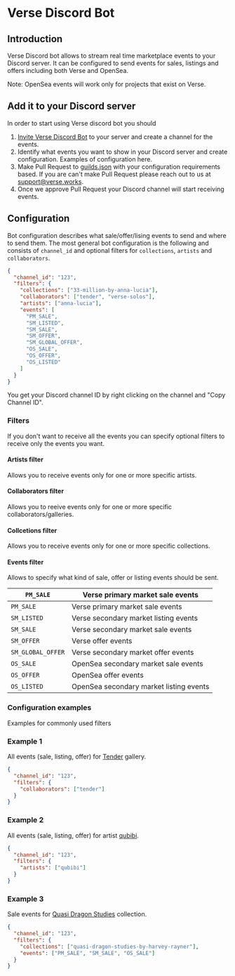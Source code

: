# Verse Discord Bot

## Introduction

Verse Discord bot allows to stream real time marketplace events to your Discord server. It can be configured to send events for sales, listings and offers including both Verse and OpenSea.

Note: OpenSea events will work only for projects that exist on Verse.

## Add it to your Discord server

In order to start using Verse discord bot you should

1. [Invite Verse Discord Bot](https://discord.com/oauth2/authorize?client_id=1180153976331706408&permissions=2048&scope=bot) to your server and create a channel for the events.
2. Identify what events you want to show in your Discord server and create configuration. Examples of configuration here.
3. Make Pull Request to [guilds.json](./cmd/server/guilds.json) with your configuration requirements based. If you are can't make Pull Request please reach out to us at support@verse.works.
4. Once we approve Pull Request your Discord channel will start receiving events.

## Configuration

Bot configuration describes what sale/offer/lising events to send and where to send them. The most general bot configuration is the following and consists of `channel_id` and optional filters for `collections`, `artists` and `collaborators`.

```json
{
  "channel_id": "123",
  "filters": {
    "collections": ["33-million-by-anna-lucia"],
    "collaborators": ["tender", "verse-solos"],
    "artists": ["anna-lucia"],
    "events": [
      "PM_SALE",
      "SM_LISTED",
      "SM_SALE",
      "SM_OFFER",
      "SM_GLOBAL_OFFER",
      "OS_SALE",
      "OS_OFFER",
      "OS_LISTED"
    ]
  }
}
```

You get your Discord channel ID by right clicking on the channel and "Copy Channel ID".

### Filters

If you don't want to receive all the events you can specify optional filters to receive only the events you want.

#### Artists filter

Allows you to receive events only for one or more specific artists.

#### Collaborators filter

Allows you to reeive events only for one or more specific collaborators/galleries.

#### Collcetions filter

Allows you to receive events only for one or more specific collections.

#### Events filter

Allows to specify what kind of sale, offer or listing events should be sent.

| `PM_SALE`         | Verse primary market sale events        |
| ----------------- | --------------------------------------- |
| `PM_SALE`         | Verse primary market sale events        |
| `SM_LISTED`       | Verse secondary market listing events   |
| `SM_SALE`         | Verse secondary market sale events      |
| `SM_OFFER`        | Verse offer events                      |
| `SM_GLOBAL_OFFER` | Verse secondary market offer events     |
| `OS_SALE`         | OpenSea secondary market sale events    |
| `OS_OFFER `       | OpenSea offer events                    |
| `OS_LISTED`       | OpenSea secondary market listing events |

### Configuration examples

Examples for commonly used filters

### Example 1

All events (sale, listing, offer) for [Tender](https://verse.works/tender) gallery.

```json
{
  "channel_id": "123",
  "filters": {
    "collaborators": ["tender"]
  }
}
```

### Example 2

All events (sale, listing, offer) for artist [qubibi](https://verse.works/qubibi).

```json
{
  "channel_id": "123",
  "filters": {
    "artists": ["qubibi"]
  }
}
```

### Example 3

Sale events for [Quasi Dragon Studies](https://verse.works/series/quasi-dragon-studies-by-harvey-rayner) collection.

```json
{
  "channel_id": "123",
  "filters": {
    "collections": ["quasi-dragon-studies-by-harvey-rayner"],
    "events": ["PM_SALE", "SM_SALE", "OS_SALE"]
  }
}
```

